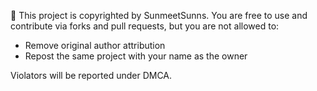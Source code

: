 🚫 This project is copyrighted by SunmeetSunns.
You are free to use and contribute via forks and pull requests, but you are not allowed to:
- Remove original author attribution
- Repost the same project with your name as the owner

Violators will be reported under DMCA.
